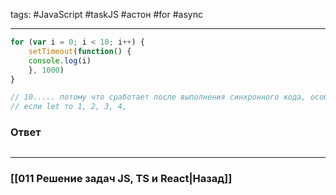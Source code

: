 tags: #JavaScript #taskJS #астон #for #async 
____

```js
for (var i = 0; i < 10; i++) {
	setTimeout(function() {
	console.log(i)
	}, 1000)
}

// 10..... потому что сработает после выполнения синхронного кода, особенности var
// если let то 1, 2, 3, 4,
```

### Ответ

```js

```

___
### [[011 Решение задач JS, TS и React|Назад]]